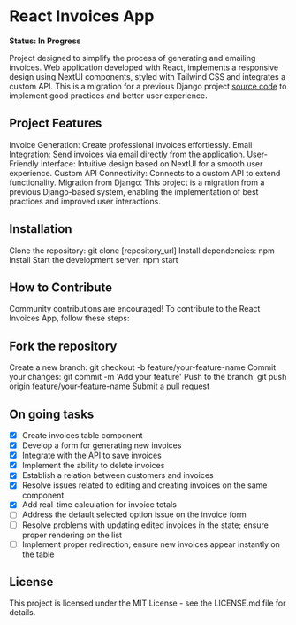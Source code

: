 
# React Invoices App
**Status: In Progress**

Project designed to simplify the process of generating and emailing invoices. Web application developed with React, implements a responsive design using NextUI components, styled with Tailwind CSS and integrates a custom API. This is a migration for a previous Django project [source code](https://github.com/aalexmrt/django-invoices-generator/) to implement good practices and better user experience.

## Project Features
Invoice Generation: Create professional invoices effortlessly.
Email Integration: Send invoices via email directly from the application.
User-Friendly Interface: Intuitive design based on NextUI for a smooth user experience.
Custom API Connectivity: Connects to a custom API to extend functionality.
Migration from Django: This project is a migration from a previous Django-based system, enabling the implementation of best practices and improved user interactions.

## Installation
Clone the repository: git clone [repository_url]
Install dependencies: npm install
Start the development server: npm start

## How to Contribute
Community contributions are encouraged! To contribute to the React Invoices App, follow these steps:

## Fork the repository
Create a new branch: git checkout -b feature/your-feature-name
Commit your changes: git commit -m 'Add your feature'
Push to the branch: git push origin feature/your-feature-name
Submit a pull request

## On going tasks

- [X] Create invoices table component
- [X] Develop a form for generating new invoices
- [X] Integrate with the API to save invoices
- [X] Implement the ability to delete invoices
- [X] Establish a relation between customers and invoices 
- [X] Resolve issues related to editing and creating invoices on the same component
- [X] Add real-time calculation for invoice totals
- [ ] Address the default selected option issue on the invoice form
- [ ] Resolve problems with updating edited invoices in the state; ensure proper rendering on the list
- [ ] Implement proper redirection; ensure new invoices appear instantly on the table

## License
This project is licensed under the MIT License - see the LICENSE.md file for details.
